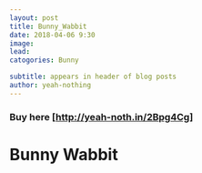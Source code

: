 ```yaml
---
layout: post
title: Bunny_Wabbit
date: 2018-04-06 9:30
image:
lead:
catogories: Bunny

subtitle: appears in header of blog posts
author: yeah-nothing
---
```


[http://yeah-noth.in/2Bpg4Cg]: http://yeah-noth.in/2Bpg4Cg

### Buy here [http://yeah-noth.in/2Bpg4Cg] ###

<div class='exif_embed' data-id='7892'></div><script async src='https://embed.exif.co/exif.js'></script>

# Bunny Wabbit #
